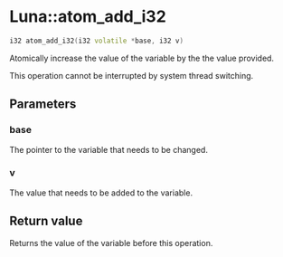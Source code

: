 # Luna::atom_add_i32

```c++
i32 atom_add_i32(i32 volatile *base, i32 v)
```

Atomically increase the value of the variable by the the value provided. 

This operation cannot be interrupted by system thread switching. 

## Parameters
### base
The pointer to the variable that needs to be changed. 

### v
The value that needs to be added to the variable. 

## Return value
Returns the value of the variable before this operation. 

